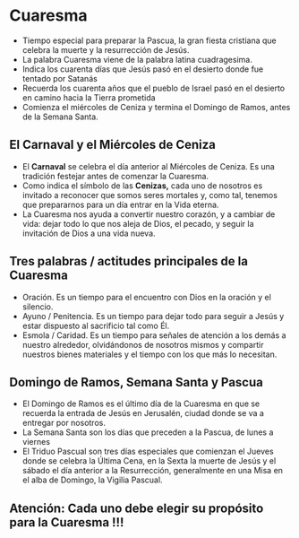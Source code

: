 # Cuaresma

- Tiempo especial para preparar la Pascua, la gran fiesta cristiana que celebra la muerte y la resurrección de Jesús.
- La palabra Cuaresma viene de la palabra latina cuadragesima.
- Indica los cuarenta días que Jesús pasó en el desierto donde fue tentado por Satanás
- Recuerda los cuarenta años que el pueblo de Israel pasó en el desierto en camino hacia la Tierra prometida
- Comienza el miércoles de Ceniza y termina el Domingo de Ramos, antes de la Semana Santa.

## El Carnaval y el Miércoles de Ceniza

- El **Carnaval** se celebra el día anterior al Miércoles de Ceniza. Es una tradición festejar antes de comenzar la Cuaresma.
- Como indica el símbolo de las **Cenizas,** cada uno de nosotros es invitado a reconocer que somos seres mortales y, como tal, tenemos que prepararnos para un día entrar en la Vida eterna.
- La Cuaresma nos ayuda a convertir nuestro corazón, y a cambiar de vida: dejar todo lo que nos aleja de Dios, el pecado, y seguir la invitación de Dios a una vida nueva.

## Tres palabras / actitudes principales de la Cuaresma

- Oración. Es un tiempo para el encuentro con Dios en la oración y el silencio.
- Ayuno / Penitencia. Es un tiempo para dejar todo para seguir a Jesús y estar dispuesto al sacrificio tal como Él.
- Esmola / Caridad. Es un tiempo para señales de atención a los demás a nuestro alrededor, olvidándonos de nosotros mismos y compartir nuestros bienes materiales y el tiempo con los que más lo necesitan.

## Domingo de Ramos, Semana Santa y Pascua

- El Domingo de Ramos es el último día de la Cuaresma en que se recuerda la entrada de Jesús en Jerusalén, ciudad donde se va a entregar por nosotros.
- La Semana Santa son los días que preceden a la Pascua, de lunes a viernes
- El Triduo Pascual son tres días especiales que comienzan el Jueves donde se celebra la Última Cena, en la Sexta la muerte de Jesús y el sábado el día anterior a la Resurrección, generalmente en una Misa en el alba de Domingo, la Vigilia Pascual.

## Atención: Cada uno debe elegir su propósito para la Cuaresma !!!